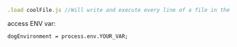 ```javascript
.load coolFile.js //Will write and execute every line of a file in the REPL
```

access ENV var: 
```
dogEnvironment = process.env.YOUR_VAR;
```



